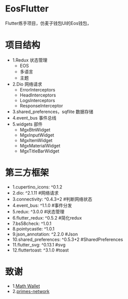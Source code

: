 # EosFlutter
Flutter练手项目，仿麦子钱包UI的Eos钱包，

# 项目结构
  * 1.Redux 状态管理
      * EOS
      * 多语言
      * 主题
  * 2.Dio 网络请求
      * ErrorInterceptors
      * HeadInterceptors
      * LogsInterceptors
      * ResponseInterceptor
  * 3.shared_preferences，sqflite 数据存储
  * 4.event_bus 事件总线
  * 5.widgets 部件
      * MgxBtnWidget
      * MgxInputWidget
      * MgxItemWidget
      * MgxMaterialWidget
      * MgxTitleBarWidget
# 第三方框架
  * 1.cupertino_icons: ^0.1.2
  * 2.dio: ^2.1.11        #网络请求
  * 3.connectivity: ^0.4.3+2  #判断网络状态
  * 4.event_bus:  ^1.1.0    #事件分发
  * 5.redux: ^3.0.0   #状态管理
  * 6.flutter_redux: ^0.5.2 #简化redux
  * 7.bs58check: ^1.0.1
  * 8.pointycastle: ^1.0.1
  * 9.json_annotation: ^2.2.0   #Json
  * 10.shared_preferences: ^0.5.3+2 #SharedPreferences
  * 11.flutter_svg: ^0.13.1 #svg
  * 12.fluttertoast: ^3.1.0  #toast
  
# 致谢
  * 1.[Math Wallet](https://www.maiziqianbao.net)
  * 2.[primes-network](https://github.com/primes-network) 
